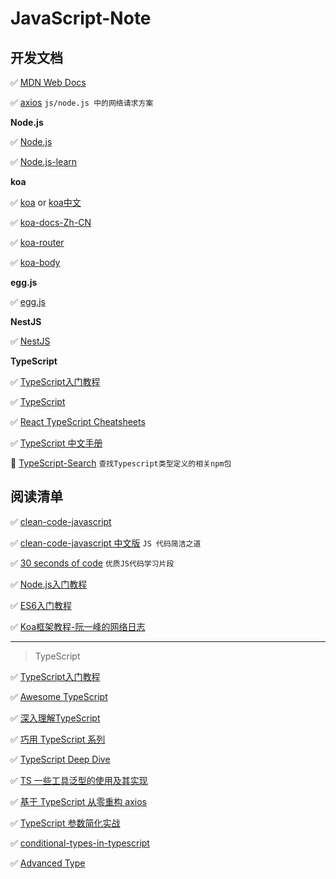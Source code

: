 # JavaScript-Note

## 开发文档

✅ [MDN Web Docs](https://developer.mozilla.org/zh-CN/)

✅ [axios](https://axios-http.com/docs/intro) `js/node.js 中的网络请求方案`

**Node.js**

✅ [Node.js](https://nodejs.org/zh-cn/)

✅ [Node.js-learn](https://nodejs.dev/learn)

**koa**

✅ [koa](http://koajs.cn/#) or [koa中文](https://koa.bootcss.com/#)

✅ [koa-docs-Zh-CN](https://github.com/demopark/koa-docs-Zh-CN)

✅ [koa-router](https://github.com/ZijianHe/koa-router#module_koa-router--Router+get%7Cput%7Cpost%7Cpatch%7Cdelete%7Cdel)

✅ [koa-body](https://github.com/koajs/koa-body)

**egg.js**

✅ [egg.js](http://www.wangchonghaha.cn/bookstact/JsServer/Eggjs/index.html)

**NestJS**

✅ [NestJS](https://docs.nestjs.com/first-steps)

**TypeScript**

✅ [TypeScript入门教程](https://ts.xcatliu.com/)

✅ [TypeScript](https://www.typescriptlang.org)

✅ [React TypeScript Cheatsheets](https://react-typescript-cheatsheet.netlify.app/)

✅ [TypeScript 中文手册](https://typescript.bootcss.com/)

🔆 [TypeScript-Search](https://www.typescriptlang.org/dt/search?search=) `查找Typescript类型定义的相关npm包`

## 阅读清单

✅ [clean-code-javascript](https://github.com/ryanmcdermott/clean-code-javascript)

✅ [clean-code-javascript 中文版](https://github.com/alivebao/clean-code-js#%E7%9B%AE%E5%BD%95) `JS 代码简洁之道`

✅ [30 seconds of code](https://www.30secondsofcode.org/) `优质JS代码学习片段`

✅ [Node.js入门教程](https://www.nodebeginner.org/index-zh-cn.html)

✅ [ES6入门教程](https://es6.ruanyifeng.com/)

✅ [Koa框架教程-阮一峰的网络日志](http://www.ruanyifeng.com/blog/2017/08/koa.html)

---

> TypeScript

✅ [TypeScript入门教程](https://ts.xcatliu.com/basics/primitive-data-types.html)

✅ [Awesome TypeScript](https://github.com/semlinker/awesome-typescript)

✅ [深入理解TypeScript](https://jkchao.github.io/typescript-book-chinese/project/compilationContext.html)

✅ [巧用 TypeScript 系列](https://jkchao.cn/search/%E5%B7%A7%E7%94%A8%20TypeScr)

✅ [TypeScript Deep Dive](https://basarat.gitbook.io/typescript/type-system)

✅ [TS 一些工具泛型的使用及其实现](https://zhuanlan.zhihu.com/p/40311981)

✅ [基于 TypeScript 从零重构 axios](https://coding.imooc.com/class/330.html)

✅ [TypeScript 参数简化实战](https://juejin.im/post/5e38dd65518825492b509dd6)

✅ [conditional-types-in-typescript](https://mariusschulz.com/blog/conditional-types-in-typescript)

✅ [Advanced Type](https://www.typescriptlang.org/docs/handbook/advanced-types.html)
